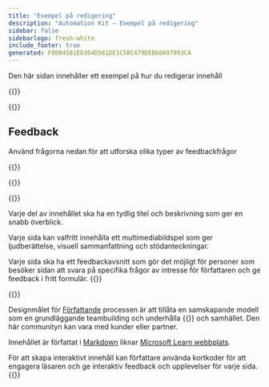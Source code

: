 ```yaml
---
title: "Exempel på redigering"
description: "Automation Kit – Exempel på redigering"
sidebar: false
sidebarlogo: fresh-white
include_footer: true
generated: F08B4581ED304D561DE1C5BC479DEB68A97993CA
---
```


<div class="optional">

Den här sidan innehåller ett exempel på hur du redigerar innehåll

</div>

{{<presentation slides="1,2">}}

<div class="optional">

{{<presentationStyles>}}

## Feedback

Använd frågorna nedan för att utforska olika typer av feedbackfrågor

{{<questions name="/content/sv/contribution/sample.json" completed="Tack för att du fyller i frågor" shownavigationbuttons="false" locale="sv">}}

</div>

</div>

{{<slideStyles>}}

{{<slide  id="slide1" audio="authoring/overview.mp3?v=1" description="Authoring Overview" localImage="/images/illustrations/Authoring-Overview.svg" >}}

Varje del av innehållet ska ha en tydlig titel och beskrivning som ger en snabb överblick.

Varje sida kan valfritt innehålla ett multimediabildspel som ger ljudberättelse, visuell sammanfattning och stödanteckningar.

Varje sida ska ha ett feedbackavsnitt som gör det möjligt för personer som besöker sidan att svara på specifika frågor av intresse för författaren och ge feedback i fritt formulär.
{{</slide>}}

{{<slide  id="slide2" audio="authoring/goals.mp3" description="Authoring Goals" localImage="/images/illustrations/Authoring-Goals.svg" >}}

Designmålet för [Författande](/sv/contribution/authoring) processen är att tillåta en samskapande modell som en grundläggande teambuilding och underhålla {{<product-name>}} och samhället. Den här communityn kan vara med kunder eller partner.

Innehållet är författat i [Markdown](https://learn.microsoft.com/contribute/markdown-reference) liknar [Microsoft Learn webbplats](https://learn.microsoft.com).

För att skapa interaktivt innehåll kan författare använda kortkoder för att engagera läsaren och ge interaktiv feedback och upplevelser för varje sida.
{{</slide>}}
